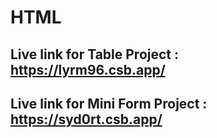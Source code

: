 # HTML
## Live link for Table Project : https://lyrm96.csb.app/
## Live link for Mini Form Project : https://syd0rt.csb.app/
